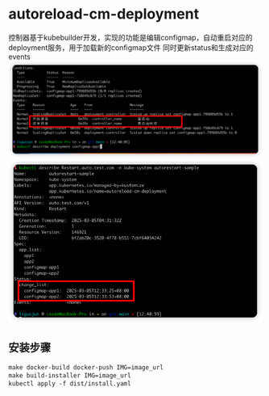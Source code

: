 # autoreload-cm-deployment
控制器基于kubebuilder开发，实现的功能是编辑configmap，自动重启对应的deployment服务，用于加载新的configmap文件
同时更新status和生成对应的events
![img.png](img.png)
![img_1.png](img_1.png)

## 安装步骤
```
make docker-build docker-push IMG=image_url
make build-installer IMG=image_url
kubectl apply -f dist/install.yaml
```
